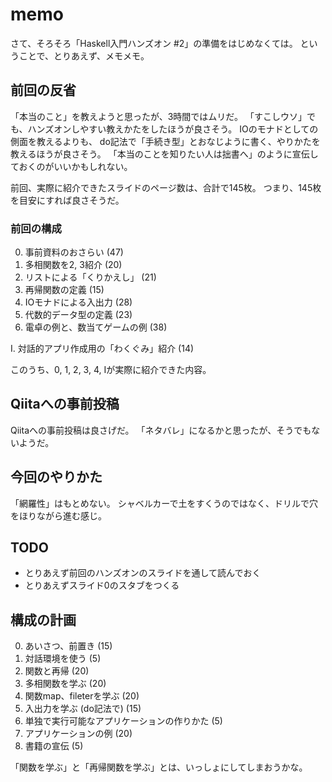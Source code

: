 memo
====

さて、そろそろ「Haskell入門ハンズオン #2」の準備をはじめなくては。
ということで、とりあえず、メモメモ。

前回の反省
----------

「本当のこと」を教えようと思ったが、3時間ではムリだ。
「すこしウソ」でも、ハンズオンしやすい教えかたをしたほうが良さそう。
IOのモナドとしての側面を教えるよりも、
do記法で「手続き型」とおなじように書く、やりかたを教えるほうが良さそう。
「本当のことを知りたい人は拙書へ」のように宣伝しておくのがいいかもしれない。

前回、実際に紹介できたスライドのページ数は、合計で145枚。
つまり、145枚を目安にすれば良さそうだ。

### 前回の構成

0. 事前資料のおさらい (47)
1. 多相関数を2, 3紹介 (20)
2. リストによる「くりかえし」 (21)
3. 再帰関数の定義 (15)
4. IOモナドによる入出力 (28)
5. 代数的データ型の定義 (23)
6. 電卓の例と、数当てゲームの例 (38)

I. 対話的アプリ作成用の「わくぐみ」紹介 (14)

このうち、0, 1, 2, 3, 4, Iが実際に紹介できた内容。

Qiitaへの事前投稿
-----------------

Qiitaへの事前投稿は良さげだ。
「ネタバレ」になるかと思ったが、そうでもないようだ。

今回のやりかた
--------------

「網羅性」はもとめない。
シャベルカーで土をすくうのではなく、ドリルで穴をほりながら進む感じ。

TODO
----

* とりあえず前回のハンズオンのスライドを通して読んでおく
* とりあえずスライド0のスタブをつくる

構成の計画
----------

0. あいさつ、前置き (15)
1. 対話環境を使う (5)
2. 関数と再帰 (20)
3. 多相関数を学ぶ (20)
4. 関数map、fileterを学ぶ (20)
5. 入出力を学ぶ (do記法で) (15)
6. 単独で実行可能なアプリケーションの作りかた (5)
7. アプリケーションの例 (20)
8. 書籍の宣伝 (5)

「関数を学ぶ」と「再帰関数を学ぶ」とは、いっしょにしてしまおうかな。
